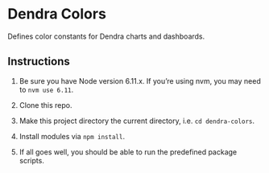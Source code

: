 # Dendra Colors

Defines color constants for Dendra charts and dashboards.


## Instructions

1. Be sure you have Node version 6.11.x. If you’re using nvm, you may need to `nvm use 6.11`.

2. Clone this repo.

3. Make this project directory the current directory, i.e. `cd dendra-colors`.

4. Install modules via `npm install`.

5. If all goes well, you should be able to run the predefined package scripts.
